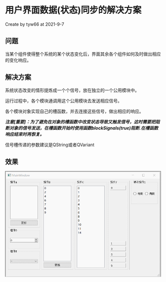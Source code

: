 # 用户界面数据(状态)同步的解决方案

Create by tyw66 at 2021-9-7


## 问题

当某个组件使得整个系统的某个状态变化后，界面其余各个组件如何及时做出相应的变化响应。
  
## 解决方案

系统状态改变的情形提炼成一个个信号，放在独立的一个公用模块中。

运行过程中，各个模块通调用这个公用模块去发送相应信号。

各个模块对象实现自己的槽函数，并去连接这些信号，做出相应的响应。

***注意[重要]：为了避免在对象的槽函数中改变状态导致又触发信号，这时需要把阻断对象的信号发送，在槽函数开始时使用函数blockSignals(true)阻断.在槽函数响应结束时再恢复。***

信号槽传递的参数建议是QString或者QVariant


## 效果

![ ](./v0.1.gif) 
